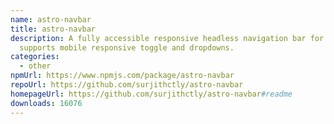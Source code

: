 ```yaml
---
name: astro-navbar
title: astro-navbar
description: A fully accessible responsive headless navigation bar for Astro. It
  supports mobile responsive toggle and dropdowns.
categories:
  - other
npmUrl: https://www.npmjs.com/package/astro-navbar
repoUrl: https://github.com/surjithctly/astro-navbar
homepageUrl: https://github.com/surjithctly/astro-navbar#readme
downloads: 16076
---
```

